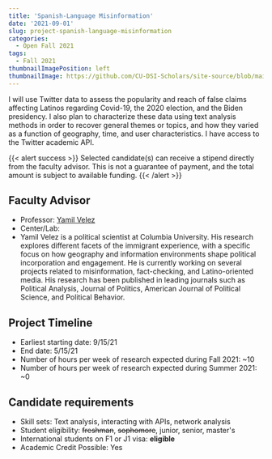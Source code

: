 ```yaml
---
title: 'Spanish-Language Misinformation'
date: '2021-09-01'
slug: project-spanish-language-misinformation
categories:
  - Open Fall 2021
tags:
  - Fall 2021
thumbnailImagePosition: left
thumbnailImage: https://github.com/CU-DSI-Scholars/site-source/blob/main/static/img/search_engine.png?raw=true
---
```

I will use Twitter data to assess the popularity and reach of false claims affecting Latinos regarding Covid-19, the 2020 election, and the Biden presidency. I also plan to characterize these data using text analysis methods in order to recover general themes or topics, and how they varied as a function of geography, time, and user characteristics. I have access to the Twitter academic API.

<!--more-->

{{< alert success >}}
Selected candidate(s) can receive a stipend directly from the faculty advisor. This is not a guarantee of payment, and the total amount is subject to available funding.
{{< /alert >}}

## Faculty Advisor
+ Professor: [Yamil Velez](yamilrvelez.com)
+ Center/Lab: 
+ Yamil Velez is a political scientist at Columbia University. His research explores different facets of the immigrant experience, with a specific focus on how geography and information environments shape political incorporation and engagement. He is currently working on several projects related to misinformation, fact-checking, and Latino-oriented media. His research has been published in leading journals such as Political Analysis, Journal of Politics, American Journal of Political Science, and Political Behavior.

## Project Timeline
+ Earliest starting date: 9/15/21
+ End date: 5/15/21
+ Number of hours per week of research expected during Fall 2021: ~10
+ Number of hours per week of research expected during Summer 2021: ~0

## Candidate requirements
+ Skill sets: Text analysis, interacting with APIs, network analysis
+ Student eligibility: ~~freshman~~, ~~sophomore~~, junior, senior, master's
+ International students on F1 or J1 visa: **eligible**
+ Academic Credit Possible: Yes

